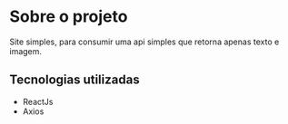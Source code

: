 # Sobre o projeto

Site simples, para consumir uma api simples que retorna apenas texto e imagem.

## Tecnologias utilizadas

- ReactJs
- Axios
